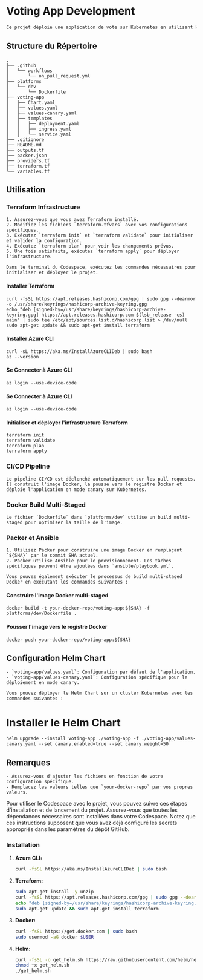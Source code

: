 # Voting App Development
```markdown
Ce projet déploie une application de vote sur Kubernetes en utilisant Helm Charts. Il inclut également un pipeline CI/CD pour déployer l'application en mode canary avec un poids de 50/50.
```
## Structure du Répertoire
```
.
├── .github
│   └── workflows
│       └── on_pull_request.yml
├── platforms
│   └── dev
│       └── Dockerfile
├── voting-app
│   ├── Chart.yaml
│   ├── values.yaml
│   ├── values-canary.yaml
│   ├── templates
│   │   ├── deployment.yaml
│   │   ├── ingress.yaml
│   │   └── service.yaml
├── .gitignore
├── README.md
├── outputs.tf
├── packer.json
├── providers.tf
├── terraform.tf
└── variables.tf
```

## Utilisation

### Terraform Infrastructure
```
1. Assurez-vous que vous avez Terraform installé.
2. Modifiez les fichiers `terraform.tfvars` avec vos configurations spécifiques.
3. Exécutez `terraform init` et `terraform validate` pour initialiser et valider la configuration.
4. Exécutez `terraform plan` pour voir les changements prévus.
5. Une fois satisfaits, exécutez `terraform apply` pour déployer l'infrastructure.

Dans le terminal du Codespace, exécutez les commandes nécessaires pour initialiser et déployer le projet.
```
#### Installer Terraform
```
curl -fsSL https://apt.releases.hashicorp.com/gpg | sudo gpg --dearmor -o /usr/share/keyrings/hashicorp-archive-keyring.gpg
echo "deb [signed-by=/usr/share/keyrings/hashicorp-archive-keyring.gpg] https://apt.releases.hashicorp.com $(lsb_release -cs) main" | sudo tee /etc/apt/sources.list.d/hashicorp.list > /dev/null
sudo apt-get update && sudo apt-get install terraform
```
#### Installer Azure CLI 
```
curl -sL https://aka.ms/InstallAzureCLIDeb | sudo bash
az --version
```
#### Se Connecter à Azure CLI
```
az login --use-device-code
```
#### Se Connecter à Azure CLI
```
az login --use-device-code
```
#### Initialiser et déployer l'infrastructure Terraform
```
terraform init
terraform validate
terraform plan
terraform apply
```

### CI/CD Pipeline
```
Le pipeline CI/CD est déclenché automatiquement sur les pull requests. Il construit l'image Docker, la pousse vers le registre Docker et déploie l'application en mode canary sur Kubernetes.
```
### Docker Build Multi-Staged
```
Le fichier `Dockerfile` dans `platforms/dev` utilise un build multi-staged pour optimiser la taille de l'image.
```
### Packer et Ansible
```
1. Utilisez Packer pour construire une image Docker en remplaçant `${SHA}` par le commit SHA actuel.
2. Packer utilise Ansible pour le provisionnement. Les tâches spécifiques peuvent être ajoutées dans `ansible/playbook.yml`.

Vous pouvez également exécuter le processus de build multi-staged Docker en exécutant les commandes suivantes :
```
#### Construire l'image Docker multi-staged
```
docker build -t your-docker-repo/voting-app:${SHA} -f platforms/dev/Dockerfile .
```
#### Pousser l'image vers le registre Docker
```
docker push your-docker-repo/voting-app:${SHA}
```
## Configuration Helm Chart
```
- `voting-app/values.yaml`: Configuration par défaut de l'application.
- `voting-app/values-canary.yaml`: Configuration spécifique pour le déploiement en mode canary.

Vous pouvez déployer le Helm Chart sur un cluster Kubernetes avec les commandes suivantes :
```
# Installer le Helm Chart
```
helm upgrade --install voting-app ./voting-app -f ./voting-app/values-canary.yaml --set canary.enabled=true --set canary.weight=50
```
## Remarques
```
- Assurez-vous d'ajuster les fichiers en fonction de votre configuration spécifique.
- Remplacez les valeurs telles que `your-docker-repo` par vos propres valeurs.
```

Pour utiliser le Codespace avec le projet, vous pouvez suivre ces étapes d'installation et de lancement du projet. Assurez-vous que toutes les dépendances nécessaires sont installées dans votre Codespace. Notez que ces instructions supposent que vous avez déjà configuré les secrets appropriés dans les paramètres du dépôt GitHub.

### Installation

1. **Azure CLI:**
    ```bash
    curl -fsSL https://aka.ms/InstallAzureCLIDeb | sudo bash
    ```

2. **Terraform:**
    ```bash
    sudo apt-get install -y unzip
    curl -fsSL https://apt.releases.hashicorp.com/gpg | sudo gpg --dearmor -o /usr/share/keyrings/hashicorp-archive-keyring.gpg
    echo "deb [signed-by=/usr/share/keyrings/hashicorp-archive-keyring.gpg] https://apt.releases.hashicorp.com $(lsb_release -cs) main" | sudo tee /etc/apt/sources.list.d/hashicorp.list > /dev/null
    sudo apt-get update && sudo apt-get install terraform
    ```

3. **Docker:**
    ```bash
    curl -fsSL https://get.docker.com | sudo bash
    sudo usermod -aG docker $USER
    ```

4. **Helm:**
    ```bash
    curl -fsSL -o get_helm.sh https://raw.githubusercontent.com/helm/helm/main/scripts/get-helm-3
    chmod +x get_helm.sh
    ./get_helm.sh
    ```